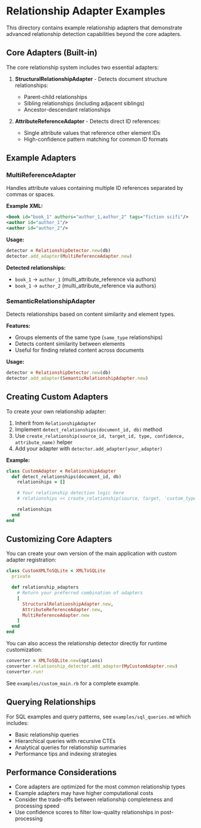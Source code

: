 # Relationship Adapter Examples

This directory contains example relationship adapters that demonstrate advanced
relationship detection capabilities beyond the core adapters.

## Core Adapters (Built-in)

The core relationship system includes two essential adapters:

1. **StructuralRelationshipAdapter** - Detects document structure relationships:

   - Parent-child relationships
   - Sibling relationships (including adjacent siblings)
   - Ancestor-descendant relationships

2. **AttributeReferenceAdapter** - Detects direct ID references:
   - Single attribute values that reference other element IDs
   - High-confidence pattern matching for common ID formats

## Example Adapters

### MultiReferenceAdapter

Handles attribute values containing multiple ID references separated by commas
or spaces.

**Example XML:**

```xml
<book id="book_1" authors="author_1,author_2" tags="fiction scifi"/>
<author id="author_1"/>
<author id="author_2"/>
```

**Usage:**

```ruby
detector = RelationshipDetector.new(db)
detector.add_adapter(MultiReferenceAdapter.new)
```

**Detected relationships:**

- `book_1` → `author_1` (multi_attribute_reference via authors)
- `book_1` → `author_2` (multi_attribute_reference via authors)

### SemanticRelationshipAdapter

Detects relationships based on content similarity and element types.

**Features:**

- Groups elements of the same type (`same_type` relationships)
- Detects content similarity between elements
- Useful for finding related content across documents

**Usage:**

```ruby
detector = RelationshipDetector.new(db)
detector.add_adapter(SemanticRelationshipAdapter.new)
```

## Creating Custom Adapters

To create your own relationship adapter:

1. Inherit from `RelationshipAdapter`
2. Implement `detect_relationships(document_id, db)` method
3. Use `create_relationship(source_id, target_id, type, confidence,
   attribute_name)` helper
4. Add your adapter with `detector.add_adapter(your_adapter)`

**Example:**

```ruby
class CustomAdapter < RelationshipAdapter
  def detect_relationships(document_id, db)
    relationships = []

    # Your relationship detection logic here
    # relationships << create_relationship(source, target, 'custom_type', 0.9)

    relationships
  end
end
```

## Customizing Core Adapters

You can create your own version of the main application with custom adapter
registration:

```ruby
class CustomXMLToSQLite < XMLToSQLite
  private

  def relationship_adapters
    # Return your preferred combination of adapters
    [
      StructuralRelationshipAdapter.new,
      AttributeReferenceAdapter.new,
      MultiReferenceAdapter.new
    ]
  end
end
```

You can also access the relationship detector directly for runtime
customization:

```ruby
converter = XMLToSQLite.new(options)
converter.relationship_detector.add_adapter(MyCustomAdapter.new)
converter.run!
```

See `examples/custom_main.rb` for a complete example.

## Querying Relationships

For SQL examples and query patterns, see `examples/sql_queries.md` which
includes:

- Basic relationship queries
- Hierarchical queries with recursive CTEs
- Analytical queries for relationship summaries
- Performance tips and indexing strategies

## Performance Considerations

- Core adapters are optimized for the most common relationship types
- Example adapters may have higher computational costs
- Consider the trade-offs between relationship completeness and processing speed
- Use confidence scores to filter low-quality relationships in post-processing
